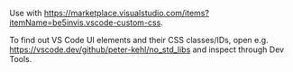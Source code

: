 Use with <https://marketplace.visualstudio.com/items?itemName=be5invis.vscode-custom-css>.

To find out VS Code UI elements and their CSS classes/IDs, open e.g.
<https://vscode.dev/github/peter-kehl/no_std_libs> and inspect through Dev Tools.
